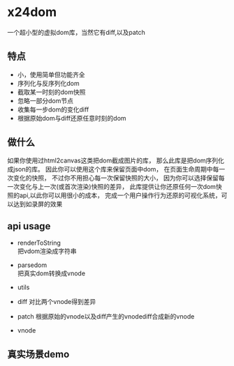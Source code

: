 # x24dom
一个超小型的虚拟dom库，当然它有diff,以及patch

## 特点
- 小，使用简单但功能齐全
- 序列化与反序列化dom
- 截取某一时刻的dom快照
- 忽略一部分dom节点
- 收集每一步dom的变化diff
- 根据原始dom与diff还原任意时刻的dom

## 做什么
如果你使用过html2canvas这类把dom截成图片的库，
那么此库是把dom序列化成json的库。
因此你可以使用这个库来保留页面中dom，
在页面生命周期中每一次变化的快照，
不过你不用担心每一次保留快照的大小，
因为你可以选择保留每一次变化与上一次(或首次渲染)快照的差异，
此库提供让你还原任何一次dom快照的api,以此你可以用很小的成本，
完成一个用户操作行为还原的可视化系统，可以达到如录屏的效果

## api usage
- renderToString  
把vdom渲染成字符串

- parsedom  
把真实dom转换成vnode
- utils 

- diff
对比两个vnode得到差异

- patch
根据原始的vnode以及diff产生的vnodediff合成新的vnode
- vnode  

## 真实场景demo
